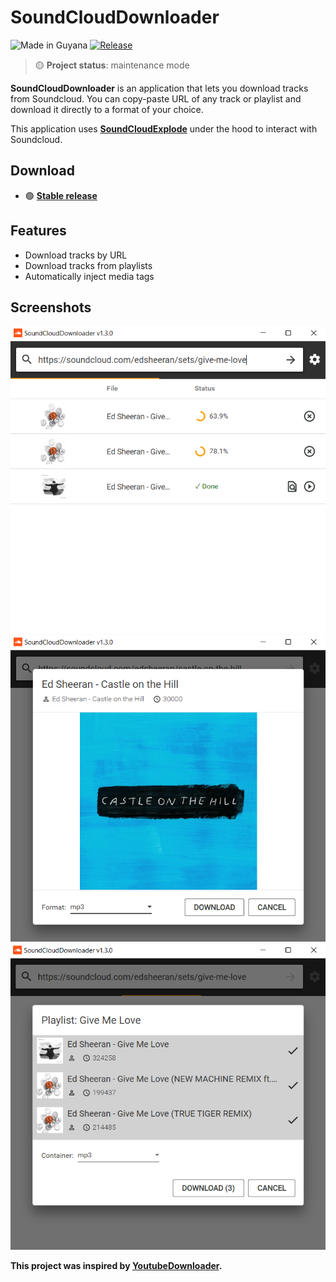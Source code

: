 ﻿# SoundCloudDownloader

![Made in Guyana](https://img.shields.io/badge/made_in-guyana-ffd700.svg?labelColor=0057b7)
[![Release](https://img.shields.io/github/release/jerry08/SoundCloudDownloader.svg)](https://github.com/jerry08/SoundCloudDownloader/releases)

> 🟡 **Project status**: maintenance mode

**SoundCloudDownloader** is an application that lets you download tracks from Soundcloud.
You can copy-paste URL of any track or playlist and download it directly to a format of your choice.

This application uses [**SoundCloudExplode**](https://github.com/jerry08/SoundCloudExplode) under the hood to interact with Soundcloud.

## Download

- 🟢 **[Stable release](https://github.com/jerry08/SoundCloudDownloader/releases/latest)**

## Features

- Download tracks by URL
- Download tracks from playlists
- Automatically inject media tags

## Screenshots

![list](.assets/list.png)
![single](.assets/single.png)
![multiple](.assets/multiple.png)

**This project was inspired by [YoutubeDownloader](https://github.com/Tyrrrz/YoutubeDownloader).**

